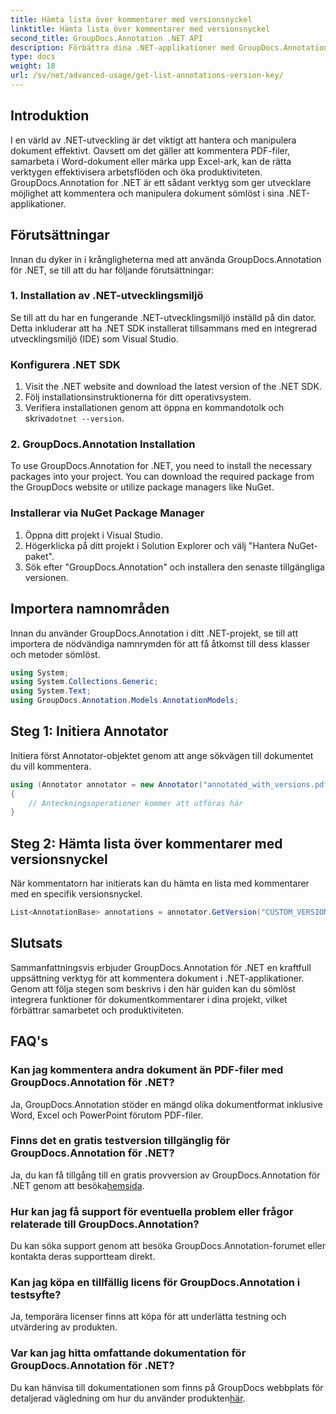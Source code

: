 ```yaml
---
title: Hämta lista över kommentarer med versionsnyckel
linktitle: Hämta lista över kommentarer med versionsnyckel
second_title: GroupDocs.Annotation .NET API
description: Förbättra dina .NET-applikationer med GroupDocs.Annotation för sömlös dokumentkommentar. Följ vår steg-för-steg-guide för effektiv integration.
type: docs
weight: 18
url: /sv/net/advanced-usage/get-list-annotations-version-key/
---
```

## Introduktion
I en värld av .NET-utveckling är det viktigt att hantera och manipulera dokument effektivt. Oavsett om det gäller att kommentera PDF-filer, samarbeta i Word-dokument eller märka upp Excel-ark, kan de rätta verktygen effektivisera arbetsflöden och öka produktiviteten. GroupDocs.Annotation for .NET är ett sådant verktyg som ger utvecklare möjlighet att kommentera och manipulera dokument sömlöst i sina .NET-applikationer.
## Förutsättningar
Innan du dyker in i krångligheterna med att använda GroupDocs.Annotation för .NET, se till att du har följande förutsättningar:
### 1. Installation av .NET-utvecklingsmiljö
Se till att du har en fungerande .NET-utvecklingsmiljö inställd på din dator. Detta inkluderar att ha .NET SDK installerat tillsammans med en integrerad utvecklingsmiljö (IDE) som Visual Studio.
### Konfigurera .NET SDK
1. Visit the .NET website and download the latest version of the .NET SDK.
2. Följ installationsinstruktionerna för ditt operativsystem.
3.  Verifiera installationen genom att öppna en kommandotolk och skriva`dotnet --version`.
### 2. GroupDocs.Annotation Installation
To use GroupDocs.Annotation for .NET, you need to install the necessary packages into your project. You can download the required package from the GroupDocs website or utilize package managers like NuGet.
### Installerar via NuGet Package Manager
1. Öppna ditt projekt i Visual Studio.
2. Högerklicka på ditt projekt i Solution Explorer och välj "Hantera NuGet-paket".
3. Sök efter "GroupDocs.Annotation" och installera den senaste tillgängliga versionen.

## Importera namnområden
Innan du använder GroupDocs.Annotation i ditt .NET-projekt, se till att importera de nödvändiga namnrymden för att få åtkomst till dess klasser och metoder sömlöst.
```csharp
using System;
using System.Collections.Generic;
using System.Text;
using GroupDocs.Annotation.Models.AnnotationModels;
```
## Steg 1: Initiera Annotator
Initiera först Annotator-objektet genom att ange sökvägen till dokumentet du vill kommentera.
```csharp
using (Annotator annotator = new Annotator("annotated_with_versions.pdf"))
{
    // Anteckningsoperationer kommer att utföras här
}
```
## Steg 2: Hämta lista över kommentarer med versionsnyckel
När kommentatorn har initierats kan du hämta en lista med kommentarer med en specifik versionsnyckel.
```csharp
List<AnnotationBase> annotations = annotator.GetVersion("CUSTOM_VERSION");
```

## Slutsats
Sammanfattningsvis erbjuder GroupDocs.Annotation för .NET en kraftfull uppsättning verktyg för att kommentera dokument i .NET-applikationer. Genom att följa stegen som beskrivs i den här guiden kan du sömlöst integrera funktioner för dokumentkommentarer i dina projekt, vilket förbättrar samarbetet och produktiviteten.
## FAQ's
### Kan jag kommentera andra dokument än PDF-filer med GroupDocs.Annotation för .NET?
Ja, GroupDocs.Annotation stöder en mängd olika dokumentformat inklusive Word, Excel och PowerPoint förutom PDF-filer.
### Finns det en gratis testversion tillgänglig för GroupDocs.Annotation för .NET?
 Ja, du kan få tillgång till en gratis provversion av GroupDocs.Annotation för .NET genom att besöka[hemsida](https://releases.groupdocs.com/annotation/net/).
### Hur kan jag få support för eventuella problem eller frågor relaterade till GroupDocs.Annotation?
Du kan söka support genom att besöka GroupDocs.Annotation-forumet eller kontakta deras supportteam direkt.
### Kan jag köpa en tillfällig licens för GroupDocs.Annotation i testsyfte?
Ja, temporära licenser finns att köpa för att underlätta testning och utvärdering av produkten.
### Var kan jag hitta omfattande dokumentation för GroupDocs.Annotation för .NET?
 Du kan hänvisa till dokumentationen som finns på GroupDocs webbplats för detaljerad vägledning om hur du använder produkten[här]( https://reference.groupdocs.com/annotation/net/).